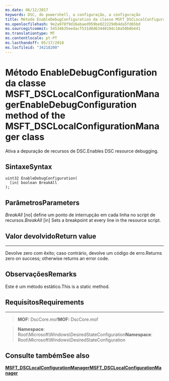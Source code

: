 ```yaml
---
ms.date: 06/12/2017
keywords: DSC, do powershell, a configuração, a configuração
title: Método EnableDebugConfiguration da classe MSFT_DSCLocalConfigurationManager
ms.openlocfilehash: 9e2a978f9d16abaed959be022229db4da5fd65bd
ms.sourcegitcommit: 54534635eedacf531d8d6344019dc16a50b8b441
ms.translationtype: MT
ms.contentlocale: pt-PT
ms.lasthandoff: 05/17/2018
ms.locfileid: "34218200"
---
```

# <a name="enabledebugconfiguration-method-of-the-msftdsclocalconfigurationmanager-class"></a><span data-ttu-id="bd72d-103">Método EnableDebugConfiguration da classe MSFT_DSCLocalConfigurationManager</span><span class="sxs-lookup"><span data-stu-id="bd72d-103">EnableDebugConfiguration method of the MSFT_DSCLocalConfigurationManager class</span></span>

<span data-ttu-id="bd72d-104">Ativa a depuração de recursos de DSC.</span><span class="sxs-lookup"><span data-stu-id="bd72d-104">Enables DSC resource debugging.</span></span>

<a name="syntax"></a><span data-ttu-id="bd72d-105">Sintaxe</span><span class="sxs-lookup"><span data-stu-id="bd72d-105">Syntax</span></span>
------

```mof
uint32 EnableDebugConfiguration(
  [in] boolean BreakAll
);
```

<a name="parameters"></a><span data-ttu-id="bd72d-106">Parâmetros</span><span class="sxs-lookup"><span data-stu-id="bd72d-106">Parameters</span></span>
----------

<span data-ttu-id="bd72d-107">*BreakAll* \[no\] define um ponto de interrupção em cada linha no script de recursos.</span><span class="sxs-lookup"><span data-stu-id="bd72d-107">*BreakAll* \[in\] Sets a breakpoint at every line in the resource script.</span></span>

## <a name="return-value"></a><span data-ttu-id="bd72d-108">Valor devolvido</span><span class="sxs-lookup"><span data-stu-id="bd72d-108">Return value</span></span>
------------

<span data-ttu-id="bd72d-109">Devolve zero com êxito; caso contrário, devolve um código de erro.</span><span class="sxs-lookup"><span data-stu-id="bd72d-109">Returns zero on success; otherwise returns an error code.</span></span>

## <a name="remarks"></a><span data-ttu-id="bd72d-110">Observações</span><span class="sxs-lookup"><span data-stu-id="bd72d-110">Remarks</span></span>

<span data-ttu-id="bd72d-111">Este é um método estático.</span><span class="sxs-lookup"><span data-stu-id="bd72d-111">This is a static method.</span></span>

## <a name="requirements"></a><span data-ttu-id="bd72d-112">Requisitos</span><span class="sxs-lookup"><span data-stu-id="bd72d-112">Requirements</span></span>
------------
><span data-ttu-id="bd72d-113">**MOF:** DscCore.mof</span><span class="sxs-lookup"><span data-stu-id="bd72d-113">**MOF:** DscCore.mof</span></span>

><span data-ttu-id="bd72d-114">**Namespace**: Root\Microsoft\Windows\DesiredStateConfiguration</span><span class="sxs-lookup"><span data-stu-id="bd72d-114">**Namespace**: Root\Microsoft\Windows\DesiredStateConfiguration</span></span>


## <a name="see-also"></a><span data-ttu-id="bd72d-115">Consulte também</span><span class="sxs-lookup"><span data-stu-id="bd72d-115">See also</span></span>


[<span data-ttu-id="bd72d-116">**MSFT_DSCLocalConfigurationManager**</span><span class="sxs-lookup"><span data-stu-id="bd72d-116">**MSFT_DSCLocalConfigurationManager**</span></span>](msft-dsclocalconfigurationmanager.md)